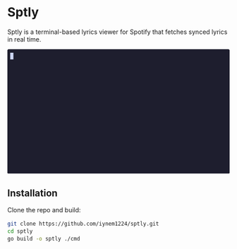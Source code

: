 # Sptly

Sptly is a terminal-based lyrics viewer for Spotify that fetches synced lyrics in real time. 

<p align="center">
  <img src="demo.gif" alt="Demo">
</p>

## Installation
Clone the repo and build:
```bash
git clone https://github.com/iynem1224/sptly.git
cd sptly
go build -o sptly ./cmd
```
